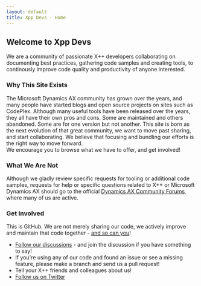 ```yaml
---
layout: default
title: Xpp Devs - Home
---
```


## Welcome to Xpp Devs
We are a community of passionate X++ developers collaborating on documenting best practices, gathering code samples and creating tools, to continously improve code quality and productivity of anyone interested.

### Why This Site Exists
The Microsoft Dynamics AX community has grown over the years, and many people have started blogs and open source projects on sites such as CodePlex. Although many useful tools have been released over the years, they all have their own pros and cons. Some are maintained and others abandoned. Some are for one version but not another. This site is born as the next evolution of that great community, we want to move past sharing, and start collaborating. We believe that focusing and bundling our efforts is the right way to move forward.   
We encourage you to browse what we have to offer, and get involved!

### What We Are Not
Although we gladly review specific requests for tooling or additional code samples, requests for help or specific questions related to X++ or Microsoft Dynamics AX should go to the official [Dynamics AX Community Forums](https://community.dynamics.com/ax/f/33), where many of us are active. 

### Get Involved
This is GitHub. We are not merely sharing our code, we actively improve and maintain that code together - [and so can you](/howtocontribute.html)!

- [Follow our discussions](/forum.html) - and join the discussion if you have something to say!
- If you're using any of our code and found an issue or see a missing feature, please make a branch and send us a pull request!
- Tell your X++ friends and colleagues about us!
- [Follow us on Twitter](https://twitter.com/xppdevs)

